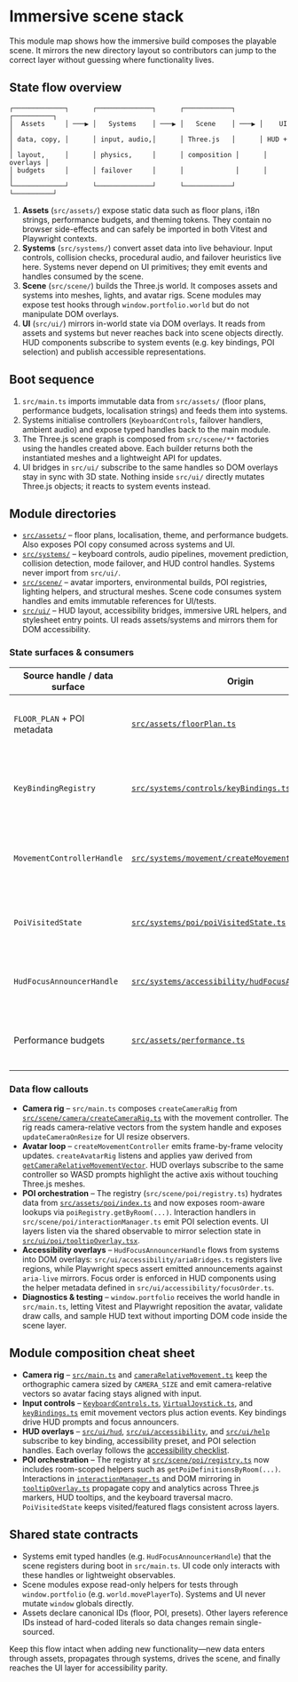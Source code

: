 # Immersive scene stack

This module map shows how the immersive build composes the playable scene.
It mirrors the new directory layout so contributors can jump to the correct
layer without guessing where functionality lives.

## State flow overview

```
┌─────────────┐      ┌──────────────┐      ┌────────────┐      ┌──────────┐
│  Assets     │ ───▶ │   Systems    │ ───▶ │   Scene    │ ───▶ │    UI    │
│ data, copy, │      │ input, audio,│      │ Three.js   │      │ HUD +    │
│ layout,     │      │ physics,     │      │ composition │      │ overlays │
│ budgets     │      │ failover     │      │             │      │          │
└─────────────┘      └──────────────┘      └────────────┘      └──────────┘
```

1. **Assets** (`src/assets/`) expose static data such as floor plans, i18n
   strings, performance budgets, and theming tokens. They contain no browser
   side-effects and can safely be imported in both Vitest and Playwright
   contexts.
2. **Systems** (`src/systems/`) convert asset data into live behaviour. Input
   controls, collision checks, procedural audio, and failover heuristics live
   here. Systems never depend on UI primitives; they emit events and handles
   consumed by the scene.
3. **Scene** (`src/scene/`) builds the Three.js world. It composes assets and
   systems into meshes, lights, and avatar rigs. Scene modules may expose test
   hooks through `window.portfolio.world` but do not manipulate DOM overlays.
4. **UI** (`src/ui/`) mirrors in-world state via DOM overlays. It reads from
   assets and systems but never reaches back into scene objects directly. HUD
   components subscribe to system events (e.g. key bindings, POI selection) and
   publish accessible representations.

## Boot sequence

1. `src/main.ts` imports immutable data from `src/assets/` (floor plans,
   performance budgets, localisation strings) and feeds them into systems.
2. Systems initialise controllers (`KeyboardControls`, failover handlers,
   ambient audio) and expose typed handles back to the main module.
3. The Three.js scene graph is composed from `src/scene/**` factories using the
   handles created above. Each builder returns both the instantiated meshes and
   a lightweight API for updates.
4. UI bridges in `src/ui/` subscribe to the same handles so DOM overlays stay in
   sync with 3D state. Nothing inside `src/ui/` directly mutates Three.js
   objects; it reacts to system events instead.

## Module directories

- [`src/assets/`](../../src/assets/) – floor plans, localisation, theme, and
  performance budgets. Also exposes POI copy consumed across systems and UI.
- [`src/systems/`](../../src/systems/) – keyboard controls, audio pipelines,
  movement prediction, collision detection, mode failover, and HUD control
  handles. Systems never import from `src/ui/`.
- [`src/scene/`](../../src/scene/) – avatar importers, environmental builds,
  POI registries, lighting helpers, and structural meshes. Scene code consumes
  system handles and emits immutable references for UI/tests.
- [`src/ui/`](../../src/ui/) – HUD layout, accessibility bridges, immersive URL
  helpers, and stylesheet entry points. UI reads assets/systems and mirrors
  them for DOM accessibility.

### State surfaces & consumers

| Source handle / data surface | Origin                                                                                                       | Consumed by                                                                                         | Notes                                                             |
| ---------------------------- | ------------------------------------------------------------------------------------------------------------ | --------------------------------------------------------------------------------------------------- | ----------------------------------------------------------------- |
| `FLOOR_PLAN` + POI metadata  | [`src/assets/floorPlan.ts`](../../src/assets/floorPlan.ts)                                                   | Scene POI builders, keyboard traversal macro, HUD tooltip overlay                                   | Canonical IDs power collision bounds and DOM aria-label text.     |
| `KeyBindingRegistry`         | [`src/systems/controls/keyBindings.ts`](../../src/systems/controls/keyBindings.ts)                           | HUD legend (`src/ui/hud/movementLegend.tsx`), help modal, Playwright macro                          | Emits observable binding changes so overlays update instantly.    |
| `MovementControllerHandle`   | [`src/systems/movement/createMovementController.ts`](../../src/systems/movement/createMovementController.ts) | Scene avatar rig (`src/scene/avatar/createAvatarRig.ts`), debug helpers on `window.portfolio.world` | Provides camera-relative vectors and collision-clamped positions. |
| `PoiVisitedState`            | [`src/systems/poi/poiVisitedState.ts`](../../src/systems/poi/poiVisitedState.ts)                             | Scene halo/material toggles, DOM overlay badges, accessibility announcers                           | Persists visited state between HUD and Three.js meshes.           |
| `HudFocusAnnouncerHandle`    | [`src/systems/accessibility/hudFocusAnnouncer.ts`](../../src/systems/accessibility/hudFocusAnnouncer.ts)     | HUD overlays, subtitles bridge, Playwright assertions                                               | Centralises live-region announcements and aria-live priorities.   |
| Performance budgets          | [`src/assets/performance.ts`](../../src/assets/performance.ts)                                               | Vitest assertions (`src/tests/performanceBudget.test.ts`), Playwright diff budget, docs             | Keeps render metrics and screenshot tolerances in sync.           |

### Data flow callouts

- **Camera rig** – `src/main.ts` composes `createCameraRig` from
  [`src/scene/camera/createCameraRig.ts`](../../src/scene/camera/createCameraRig.ts)
  with the movement controller. The rig reads camera-relative vectors from the
  system handle and exposes `updateCameraOnResize` for UI resize observers.
- **Avatar loop** – `createMovementController` emits frame-by-frame velocity
  updates. `createAvatarRig` listens and applies yaw derived from
  [`getCameraRelativeMovementVector`](../../src/systems/movement/facing.ts).
  HUD overlays subscribe to the same controller so WASD prompts highlight the
  active axis without touching Three.js meshes.
- **POI orchestration** – The registry
  (`src/scene/poi/registry.ts`) hydrates data from
  [`src/assets/poi/index.ts`](../../src/assets/poi/index.ts) and now exposes
  room-aware lookups via `poiRegistry.getByRoom(...)`. Interaction handlers in
  `src/scene/poi/interactionManager.ts` emit POI selection events. UI layers
  listen via the shared observable to mirror selection state in
  [`src/ui/poi/tooltipOverlay.tsx`](../../src/ui/poi/tooltipOverlay.tsx).
- **Accessibility overlays** – `HudFocusAnnouncerHandle` flows from systems
  into DOM overlays: `src/ui/accessibility/ariaBridges.ts` registers live
  regions, while Playwright specs assert emitted announcements against
  `aria-live` mirrors. Focus order is enforced in HUD components using the
  helper metadata defined in `src/ui/accessibility/focusOrder.ts`.
- **Diagnostics & testing** – `window.portfolio` receives the world handle in
  `src/main.ts`, letting Vitest and Playwright reposition the avatar, validate
  draw calls, and sample HUD text without importing DOM code inside the scene
  layer.

## Module composition cheat sheet

- **Camera rig** – [`src/main.ts`](../../src/main.ts) and
  [`cameraRelativeMovement.ts`](../../src/systems/movement/cameraRelativeMovement.ts)
  keep the orthographic camera sized by `CAMERA_SIZE` and emit camera-relative
  vectors so avatar facing stays aligned with input.
- **Input controls** –
  [`KeyboardControls.ts`](../../src/systems/controls/KeyboardControls.ts),
  [`VirtualJoystick.ts`](../../src/systems/controls/VirtualJoystick.ts), and
  [`keyBindings.ts`](../../src/systems/controls/keyBindings.ts) emit movement
  vectors plus action events. Key bindings drive HUD prompts and focus
  announcers.
- **HUD overlays** – [`src/ui/hud`](../../src/ui/hud),
  [`src/ui/accessibility`](../../src/ui/accessibility), and
  [`src/ui/help`](../../src/ui/help) subscribe to key binding, accessibility
  preset, and POI selection handles. Each overlay follows the
  [accessibility checklist](../guides/accessibility-overlays.md).
- **POI orchestration** – The registry at
  [`src/scene/poi/registry.ts`](../../src/scene/poi/registry.ts) now includes
  room-scoped helpers such as `getPoiDefinitionsByRoom(...)`. Interactions in
  [`interactionManager.ts`](../../src/scene/poi/interactionManager.ts) and DOM
  mirroring in [`tooltipOverlay.ts`](../../src/scene/poi/tooltipOverlay.ts)
  propagate copy and analytics across Three.js markers, HUD tooltips, and the
  keyboard traversal macro. `PoiVisitedState` keeps visited/featured flags
  consistent across layers.

## Shared state contracts

- Systems emit typed handles (e.g. `HudFocusAnnouncerHandle`) that the scene
  registers during boot in `src/main.ts`. UI code only interacts with these
  handles or lightweight observables.
- Scene modules expose read-only helpers for tests through `window.portfolio`
  (e.g. `world.movePlayerTo`). Systems and UI never mutate `window` globals
  directly.
- Assets declare canonical IDs (floor, POI, presets). Other layers reference
  IDs instead of hard-coded literals so data changes remain single-sourced.

Keep this flow intact when adding new functionality—new data enters through
assets, propagates through systems, drives the scene, and finally reaches the
UI layer for accessibility parity.

